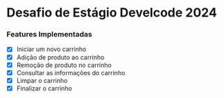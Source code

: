 # Desafio de Estágio Develcode 2024

### Features Implementadas

- [x] Iniciar um novo carrinho
- [x] Adição de produto ao carrinho
- [x] Remoção de produto no carrinho
- [x] Consultar as informações do carrinho
- [x] Limpar o carrinho
- [x] Finalizar o carrinho